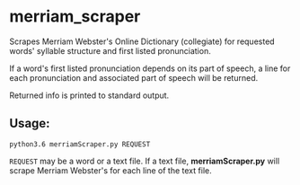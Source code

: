 # merriam_scraper

Scrapes Merriam Webster's Online Dictionary (collegiate) for requested words' syllable structure and first listed pronunciation. 

If a word's first listed pronunciation depends on its part of speech, a line for each pronunciation and associated part of speech will be returned.

Returned info is printed to standard output.

## Usage: 
   ```
   python3.6 merriamScraper.py REQUEST
   ```
```REQUEST``` may be a word or a text file. If a text file, **merriamScraper.py** will scrape Merriam Webster's for each line of the text file.
